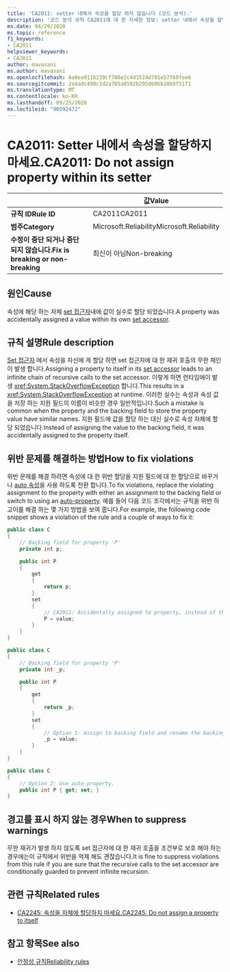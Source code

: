 ```yaml
---
title: 'CA2011: setter 내에서 속성을 할당 하지 않습니다 (코드 분석).'
description: '코드 분석 규칙 CA2011에 대 한 자세한 정보: setter 내에서 속성을 할당 하지 마십시오.'
ms.date: 04/29/2020
ms.topic: reference
f1_keywords:
- CA2011
helpviewer_keywords:
- CA2011
author: mavasani
ms.author: mavasani
ms.openlocfilehash: 6a0ea911b239cf708e2c4d1524d791e57f60fee6
ms.sourcegitcommit: 2e4adc490c1d2a705a0592b295d606b10b9f51f1
ms.translationtype: MT
ms.contentlocale: ko-KR
ms.lasthandoff: 09/25/2020
ms.locfileid: "96592472"
---
```

# <a name="ca2011-do-not-assign-property-within-its-setter"></a><span data-ttu-id="38680-103">CA2011: Setter 내에서 속성을 할당하지 마세요.</span><span class="sxs-lookup"><span data-stu-id="38680-103">CA2011: Do not assign property within its setter</span></span>

| | <span data-ttu-id="38680-104">값</span><span class="sxs-lookup"><span data-stu-id="38680-104">Value</span></span> |
|-|-|
| <span data-ttu-id="38680-105">**규칙 ID**</span><span class="sxs-lookup"><span data-stu-id="38680-105">**Rule ID**</span></span> |<span data-ttu-id="38680-106">CA2011</span><span class="sxs-lookup"><span data-stu-id="38680-106">CA2011</span></span>|
| <span data-ttu-id="38680-107">**범주**</span><span class="sxs-lookup"><span data-stu-id="38680-107">**Category**</span></span> |<span data-ttu-id="38680-108">Microsoft.Reliability</span><span class="sxs-lookup"><span data-stu-id="38680-108">Microsoft.Reliability</span></span>|
| <span data-ttu-id="38680-109">**수정이 중단 되거나 중단 되지 않습니다.**</span><span class="sxs-lookup"><span data-stu-id="38680-109">**Fix is breaking or non-breaking**</span></span> |<span data-ttu-id="38680-110">최신이 아님</span><span class="sxs-lookup"><span data-stu-id="38680-110">Non-breaking</span></span>|

## <a name="cause"></a><span data-ttu-id="38680-111">원인</span><span class="sxs-lookup"><span data-stu-id="38680-111">Cause</span></span>

<span data-ttu-id="38680-112">속성에 해당 하는 자체 [set 접근자](../../../csharp/programming-guide/classes-and-structs/using-properties.md#the-set-accessor)내에 값이 실수로 할당 되었습니다.</span><span class="sxs-lookup"><span data-stu-id="38680-112">A property was accidentally assigned a value within its own [set accessor](../../../csharp/programming-guide/classes-and-structs/using-properties.md#the-set-accessor).</span></span>

## <a name="rule-description"></a><span data-ttu-id="38680-113">규칙 설명</span><span class="sxs-lookup"><span data-stu-id="38680-113">Rule description</span></span>

<span data-ttu-id="38680-114">[Set 접근자](../../../csharp/programming-guide/classes-and-structs/using-properties.md#the-set-accessor) 에서 속성을 자신에 게 할당 하면 set 접근자에 대 한 재귀 호출의 무한 체인이 발생 합니다.</span><span class="sxs-lookup"><span data-stu-id="38680-114">Assigning a property to itself in its [set accessor](../../../csharp/programming-guide/classes-and-structs/using-properties.md#the-set-accessor) leads to an infinite chain of recursive calls to the set accessor.</span></span> <span data-ttu-id="38680-115">이렇게 하면 런타임에이 발생 <xref:System.StackOverflowException> 합니다.</span><span class="sxs-lookup"><span data-stu-id="38680-115">This results in a <xref:System.StackOverflowException> at runtime.</span></span> <span data-ttu-id="38680-116">이러한 실수는 속성과 속성 값을 저장 하는 지원 필드의 이름이 비슷한 경우 일반적입니다.</span><span class="sxs-lookup"><span data-stu-id="38680-116">Such a mistake is common when the property and the backing field to store the property value have similar names.</span></span> <span data-ttu-id="38680-117">지원 필드에 값을 할당 하는 대신 실수로 속성 자체에 할당 되었습니다.</span><span class="sxs-lookup"><span data-stu-id="38680-117">Instead of assigning the value to the backing field, it was accidentally assigned to the property itself.</span></span>

## <a name="how-to-fix-violations"></a><span data-ttu-id="38680-118">위반 문제를 해결하는 방법</span><span class="sxs-lookup"><span data-stu-id="38680-118">How to fix violations</span></span>

<span data-ttu-id="38680-119">위반 문제를 해결 하려면 속성에 대 한 위반 할당을 지원 필드에 대 한 할당으로 바꾸거나 [auto 속성](../../../csharp/programming-guide/classes-and-structs/auto-implemented-properties.md)을 사용 하도록 전환 합니다.</span><span class="sxs-lookup"><span data-stu-id="38680-119">To fix violations, replace the violating assignment to the property with either an assignment to the backing field or switch to using an [auto-property](../../../csharp/programming-guide/classes-and-structs/auto-implemented-properties.md).</span></span> <span data-ttu-id="38680-120">예를 들어 다음 코드 조각에서는 규칙을 위반 하 고이를 해결 하는 몇 가지 방법을 보여 줍니다.</span><span class="sxs-lookup"><span data-stu-id="38680-120">For example, the following code snippet shows a violation of the rule and a couple of ways to fix it:</span></span>

```csharp
public class C
{
    // Backing field for property 'P'
    private int p;

    public int P
    {
        get
        {
            return p;
        }
        set
        {
            // CA2011: Accidentally assigned to property, instead of the backing field.
            P = value;
        }
    }
}
```

```csharp
public class C
{
    // Backing field for property 'P'
    private int _p;

    public int P
    {
        get
        {
            return _p;
        }
        set
        {
            // Option 1: Assign to backing field and rename the backing field for clarity.
            _p = value;
        }
    }
}
```

```csharp
public class C
{
    // Option 2: Use auto-property.
    public int P { get; set; }
}
```

## <a name="when-to-suppress-warnings"></a><span data-ttu-id="38680-121">경고를 표시 하지 않는 경우</span><span class="sxs-lookup"><span data-stu-id="38680-121">When to suppress warnings</span></span>

<span data-ttu-id="38680-122">무한 재귀가 발생 하지 않도록 set 접근자에 대 한 재귀 호출을 조건부로 보호 해야 하는 경우에는이 규칙에서 위반을 억제 해도 괜찮습니다.</span><span class="sxs-lookup"><span data-stu-id="38680-122">It is fine to suppress violations from this rule if you are sure that the recursive calls to the set accessor are conditionally guarded to prevent infinite recursion.</span></span>

## <a name="related-rules"></a><span data-ttu-id="38680-123">관련 규칙</span><span class="sxs-lookup"><span data-stu-id="38680-123">Related rules</span></span>

- [<span data-ttu-id="38680-124">CA2245: 속성을 자체에 할당하지 마세요.</span><span class="sxs-lookup"><span data-stu-id="38680-124">CA2245: Do not assign a property to itself</span></span>](ca2245.md)

## <a name="see-also"></a><span data-ttu-id="38680-125">참고 항목</span><span class="sxs-lookup"><span data-stu-id="38680-125">See also</span></span>

- [<span data-ttu-id="38680-126">안정성 규칙</span><span class="sxs-lookup"><span data-stu-id="38680-126">Reliability rules</span></span>](reliability-warnings.md)
